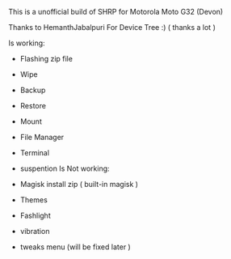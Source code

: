 This is a unofficial build of SHRP for Motorola Moto G32 (Devon)

Thanks to HemanthJabalpuri For Device Tree :) ( thanks a lot )

Is working:
- Flashing zip file
- Wipe
- Backup
- Restore
- Mount
- File Manager
- Terminal
- suspention
Is Not working:

- Magisk install zip ( built-in magisk )
- Themes
- Fashlight
- vibration
- tweaks menu (will be fixed later )
